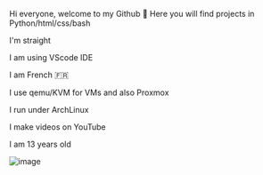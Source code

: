 Hi everyone, welcome to my Github 👋
Here you will find projects in Python/html/css/bash

I'm straight
 
I am using VScode IDE
 
I am French 🇫🇷

I use qemu/KVM for VMs and also Proxmox

I run under ArchLinux

I make videos on YouTube

I am 13 years old


![image](https://user-images.githubusercontent.com/100583551/181373507-bc3ce155-ce1b-4efa-b8a1-7021fbe98b45.png)





